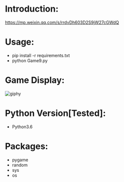 # Introduction:
https://mp.weixin.qq.com/s/rrdvDh603D2S9jW27cGWdQ
# Usage:
- pip install -r requirements.txt
- python Game9.py
# Game Display:
![giphy](effect/running.gif)
# Python Version[Tested]:
- Python3.6
# Packages:
- pygame
- random
- sys
- os